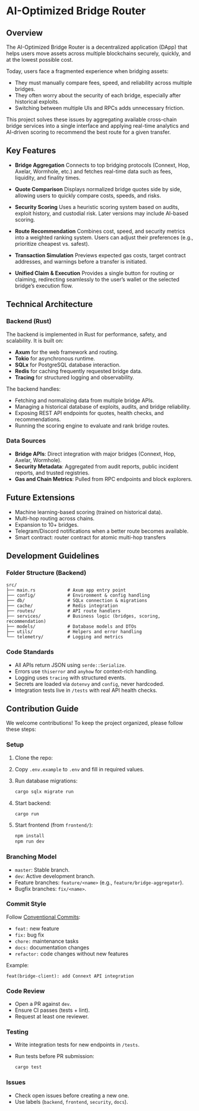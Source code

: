 # AI-Optimized Bridge Router

## Overview

The AI-Optimized Bridge Router is a decentralized application (DApp) that helps users move assets across multiple blockchains securely, quickly, and at the lowest possible cost.

Today, users face a fragmented experience when bridging assets:

* They must manually compare fees, speed, and reliability across multiple bridges.
* They often worry about the security of each bridge, especially after historical exploits.
* Switching between multiple UIs and RPCs adds unnecessary friction.

This project solves these issues by aggregating available cross-chain bridge services into a single interface and applying real-time analytics and AI-driven scoring to recommend the best route for a given transfer.

## Key Features

* **Bridge Aggregation**
  Connects to top bridging protocols (Connext, Hop, Axelar, Wormhole, etc.) and fetches real-time data such as fees, liquidity, and finality times.

* **Quote Comparison**
  Displays normalized bridge quotes side by side, allowing users to quickly compare costs, speeds, and risks.

* **Security Scoring**
  Uses a heuristic scoring system based on audits, exploit history, and custodial risk. Later versions may include AI-based scoring.

* **Route Recommendation**
  Combines cost, speed, and security metrics into a weighted ranking system. Users can adjust their preferences (e.g., prioritize cheapest vs. safest).

* **Transaction Simulation**
  Previews expected gas costs, target contract addresses, and warnings before a transfer is initiated.

* **Unified Claim & Execution**
  Provides a single button for routing or claiming, redirecting seamlessly to the user’s wallet or the selected bridge’s execution flow.


## Technical Architecture

### Backend (Rust)

The backend is implemented in Rust for performance, safety, and scalability. It is built on:

* **Axum** for the web framework and routing.
* **Tokio** for asynchronous runtime.
* **SQLx** for PostgreSQL database interaction.
* **Redis** for caching frequently requested bridge data.
* **Tracing** for structured logging and observability.

The backend handles:

* Fetching and normalizing data from multiple bridge APIs.
* Managing a historical database of exploits, audits, and bridge reliability.
* Exposing REST API endpoints for quotes, health checks, and recommendations.
* Running the scoring engine to evaluate and rank bridge routes.

### Data Sources

* **Bridge APIs**: Direct integration with major bridges (Connext, Hop, Axelar, Wormhole).
* **Security Metadata**: Aggregated from audit reports, public incident reports, and trusted registries.
* **Gas and Chain Metrics**: Pulled from RPC endpoints and block explorers.


## Future Extensions

* Machine learning-based scoring (trained on historical data).
* Multi-hop routing across chains.
* Expansion to 10+ bridges.
* Telegram/Discord notifications when a better route becomes available.
* Smart contract: router contract for atomic multi-hop transfers

## Development Guidelines

### Folder Structure (Backend)

```
src/
├── main.rs            # Axum app entry point
├── config/            # Environment & config handling
├── db/                # SQLx connection & migrations
├── cache/             # Redis integration
├── routes/            # API route handlers
├── services/          # Business logic (bridges, scoring, recommendation)
├── models/            # Database models and DTOs
├── utils/             # Helpers and error handling
└── telemetry/         # Logging and metrics
```

### Code Standards

* All APIs return JSON using `serde::Serialize`.
* Errors use `thiserror` and `anyhow` for context-rich handling.
* Logging uses `tracing` with structured events.
* Secrets are loaded via `dotenvy` and `config`, never hardcoded.
* Integration tests live in `/tests` with real API health checks.

## Contribution Guide

We welcome contributions! To keep the project organized, please follow these steps:

### Setup

1. Clone the repo:
2. Copy `.env.example` to `.env` and fill in required values.
3. Run database migrations:

   ```bash
   cargo sqlx migrate run
   ```
4. Start backend:

   ```bash
   cargo run
   ```
5. Start frontend (from `frontend/`):

   ```bash
   npm install
   npm run dev
   ```

### Branching Model

* `master`: Stable branch.
* `dev`: Active development branch.
* Feature branches: `feature/<name>` (e.g., `feature/bridge-aggregator`).
* Bugfix branches: `fix/<name>`.

### Commit Style

Follow [Conventional Commits](https://www.conventionalcommits.org/):

* `feat:` new feature
* `fix:` bug fix
* `chore:` maintenance tasks
* `docs:` documentation changes
* `refactor:` code changes without new features

Example:

```
feat(bridge-client): add Connext API integration
```

### Code Review

* Open a PR against `dev`.
* Ensure CI passes (tests + lint).
* Request at least one reviewer.

### Testing

* Write integration tests for new endpoints in `/tests`.
* Run tests before PR submission:

  ```bash
  cargo test
  ```

### Issues

* Check open issues before creating a new one.
* Use labels (`backend`, `frontend`, `security`, `docs`).